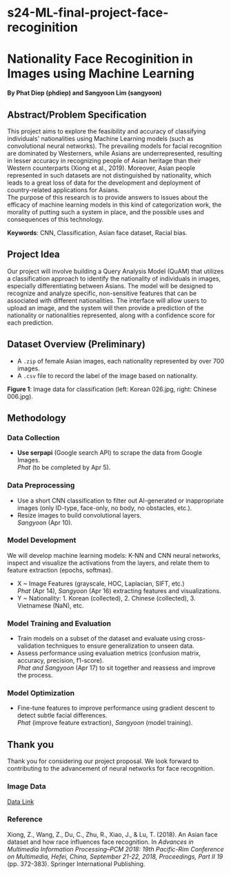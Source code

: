 # s24-ML-final-project-face-recoginition
# Nationality Face Recoginition in Images using Machine Learning  
**By Phat Diep (phdiep) and Sangyoon Lim (sangyoon)**  

## Abstract/Problem Specification  
This project aims to explore the feasibility and accuracy of classifying individuals' nationalities using Machine Learning models (such as convolutional neural networks). The prevailing models for facial recognition are dominated by Westerners, while Asians are underrepresented, resulting in lesser accuracy in recognizing people of Asian heritage than their Western counterparts (Xiong et al., 2019). Moreover, Asian people represented in such datasets are not distinguished by nationality, which leads to a great loss of data for the development and deployment of country-related applications for Asians.  
The purpose of this research is to provide answers to issues about the efficacy of machine learning models in this kind of categorization work, the morality of putting such a system in place, and the possible uses and consequences of this technology.

**Keywords**: CNN, Classification, Asian face dataset, Racial bias.

## Project Idea  
Our project will involve building a Query Analysis Model (QuAM) that utilizes a classification approach to identify the nationality of individuals in images, especially differentiating between Asians. The model will be designed to recognize and analyze specific, non-sensitive features that can be associated with different nationalities. The interface will allow users to upload an image, and the system will then provide a prediction of the nationality or nationalities represented, along with a confidence score for each prediction.

## Dataset Overview (Preliminary)  
- A `.zip` of female Asian images, each nationality represented by over 700 images.
- A `.csv` file to record the label of the image based on nationality.

**Figure 1**: Image data for classification (left: Korean 026.jpg, right: Chinese 006.jpg).

## Methodology  

### Data Collection  
- **Use serpapi** (Google search API) to scrape the data from Google Images.  
  *Phat* (to be completed by Apr 5).

### Data Preprocessing  
- Use a short CNN classification to filter out AI-generated or inappropriate images (only ID-type, face-only, no body, no obstacles, etc.).
- Resize images to build convolutional layers.  
  *Sangyoon* (Apr 10).

### Model Development  
We will develop machine learning models: K-NN and CNN neural networks, inspect and visualize the activations from the layers, and relate them to feature extraction (epochs, softmax).  
- X ~ Image Features (grayscale, HOC, Laplacian, SIFT, etc.)  
  *Phat* (Apr 14), *Sangyoon* (Apr 16) extracting features and visualizations.  
- Y ~ Nationality: 1. Korean (collected), 2. Chinese (collected), 3. Vietnamese (NaN), etc.

### Model Training and Evaluation  
- Train models on a subset of the dataset and evaluate using cross-validation techniques to ensure generalization to unseen data.
- Assess performance using evaluation metrics (confusion matrix, accuracy, precision, f1-score).  
  *Phat and Sangyoon* (Apr 17) to sit together and reassess and improve the process.

### Model Optimization  
- Fine-tune features to improve performance using gradient descent to detect subtle facial differences.  
  *Phat* (improve feature extraction), *Sangyoon* (model training).

## Thank you  
Thank you for considering our project proposal. We look forward to contributing to the advancement of neural networks for face recognition.

### Image Data  
[Data Link](https://drive.google.com/file/d/1hVRjKoA8KjtTNNMhFgI0c80fYA8Aw-AM/view?usp=sharing)

### Reference  
Xiong, Z., Wang, Z., Du, C., Zhu, R., Xiao, J., & Lu, T. (2018). An Asian face dataset and how race influences face recognition. In *Advances in Multimedia Information Processing–PCM 2018: 19th Pacific-Rim Conference on Multimedia, Hefei, China, September 21-22, 2018, Proceedings, Part II 19* (pp. 372-383). Springer International Publishing.
